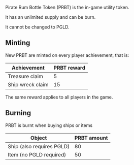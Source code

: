Pirate Rum Bottle Token (PRBT) is the in-game utility token.

It has an unlimited supply and can be burn.

It cannot be changed to PGLD.

## Minting

New PRBT are minted on every player achievement, that is:

| Achievement      | PRBT reward |
|------------------|-------------|
| Treasure claim   | 5           |
| Ship wreck claim | 15          |

The same reward applies to all players in the game.

## Burning

PRBT is burnt when buying ships or items

| Object                   | PRBT amount |
|--------------------------|-------------|
| Ship (also requires PGLD)| 80          |
| Item (no PGLD required)  | 50          |

